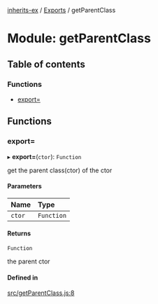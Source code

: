 [inherits-ex](../README.md) / [Exports](../modules.md) / getParentClass

# Module: getParentClass

## Table of contents

### Functions

- [export&#x3D;](getParentClass.md#export&#x3D;)

## Functions

### export&#x3D;

▸ **export=**(`ctor`): `Function`

get the parent class(ctor) of the ctor

#### Parameters

| Name | Type |
| :------ | :------ |
| `ctor` | `Function` |

#### Returns

`Function`

the parent ctor

#### Defined in

[src/getParentClass.js:8](https://github.com/snowyu/inherits-ex.js/blob/5eb21fd/src/getParentClass.js#L8)
